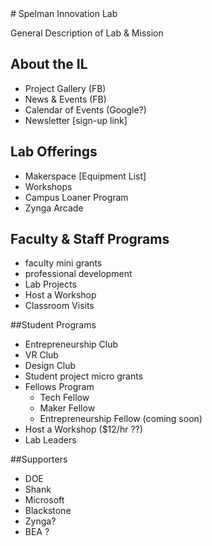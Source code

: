 <link rel="stylesheet" type="text/css" media="all" href="/test.css" />
# Spelman Innovation Lab  

General Description of Lab & Mission

## About the IL  
* Project Gallery (FB)
* News & Events (FB)
* Calendar of Events (Google?)
* Newsletter [sign-up link]


## Lab Offerings  
* Makerspace [Equipment List]
* Workshops
* Campus Loaner Program
* Zynga Arcade

## Faculty & Staff Programs
* faculty mini grants
* professional development
* Lab Projects
* Host a Workshop
* Classroom Visits

##Student Programs
* Entrepreneurship Club
* VR Club
* Design Club
* Student project micro grants
* Fellows Program
	* Tech Fellow
	* Maker Fellow
	* Entrepreneurship Fellow (coming soon)
* Host a Workshop ($12/hr ??)
* Lab Leaders

##Supporters
* DOE
* Shank
* Microsoft
* Blackstone
* Zynga?
* BEA ?





